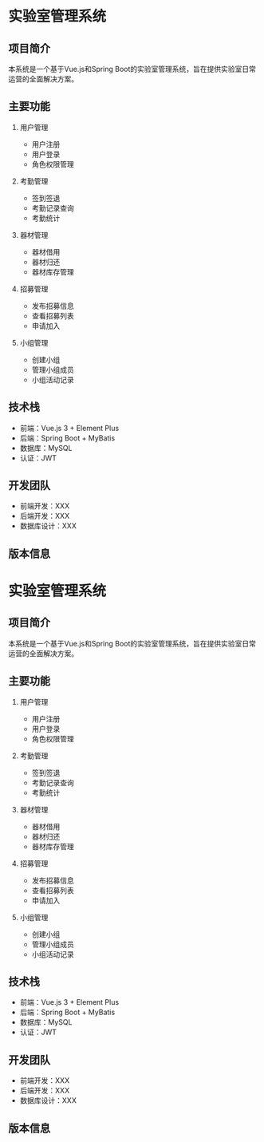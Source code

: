 # 实验室管理系统

## 项目简介
本系统是一个基于Vue.js和Spring Boot的实验室管理系统，旨在提供实验室日常运营的全面解决方案。

## 主要功能
1. 用户管理
   - 用户注册
   - 用户登录
   - 角色权限管理

2. 考勤管理
   - 签到签退
   - 考勤记录查询
   - 考勤统计

3. 器材管理
   - 器材借用
   - 器材归还
   - 器材库存管理

4. 招募管理
   - 发布招募信息
   - 查看招募列表
   - 申请加入

5. 小组管理
   - 创建小组
   - 管理小组成员
   - 小组活动记录

## 技术栈
- 前端：Vue.js 3 + Element Plus
- 后端：Spring Boot + MyBatis
- 数据库：MySQL
- 认证：JWT

## 开发团队
- 前端开发：XXX
- 后端开发：XXX
- 数据库设计：XXX

## 版本信息

# 实验室管理系统

## 项目简介

本系统是一个基于Vue.js和Spring Boot的实验室管理系统，旨在提供实验室日常运营的全面解决方案。

## 主要功能

1. 用户管理
   - 用户注册
   - 用户登录
   - 角色权限管理

2. 考勤管理
   - 签到签退
   - 考勤记录查询
   - 考勤统计

3. 器材管理
   - 器材借用
   - 器材归还
   - 器材库存管理

4. 招募管理
   - 发布招募信息
   - 查看招募列表
   - 申请加入

5. 小组管理
   - 创建小组
   - 管理小组成员
   - 小组活动记录

## 技术栈

- 前端：Vue.js 3 + Element Plus
- 后端：Spring Boot + MyBatis
- 数据库：MySQL
- 认证：JWT

## 开发团队

- 前端开发：XXX
- 后端开发：XXX
- 数据库设计：XXX

## 版本信息